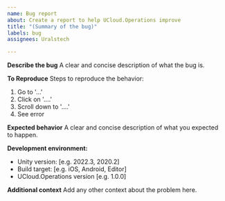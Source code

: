 ```yaml
---
name: Bug report
about: Create a report to help UCloud.Operations improve
title: "(Summary of the bug)"
labels: bug
assignees: Uralstech

---
```


**Describe the bug**
A clear and concise description of what the bug is.

**To Reproduce**
Steps to reproduce the behavior:
1. Go to '...'
2. Click on '....'
3. Scroll down to '....'
4. See error

**Expected behavior**
A clear and concise description of what you expected to happen.

**Development environment:**
 - Unity version: [e.g. 2022.3, 2020.2]
 - Build target: [e.g. iOS, Android, Editor]
 - UCloud.Operations version [e.g. 1.0.0]

**Additional context**
Add any other context about the problem here.
